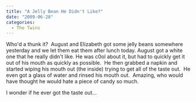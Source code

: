 ```yaml
---
title: "A Jelly Bean He Didn't Like?"
date: "2009-06-28"
categories: 
  - The Twins
---
```


Who'd a thunk it?  August and Elizabeth got some jelly beans somewhere yesterday and we let them eat them after lunch today. August got a white one that he really didn't like. He was c0ol about it, but had to quickly get it out of his mouth as quickly as possible.  He then grabbed a napkin and started wiping his mouth out (the inside) trying to get all of the taste out.  He even got a glass of water and rinsed his mouth out.  Amazing, who would have thought he would hate a piece of candy so much.

I wonder if he ever got the taste out...
